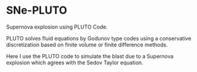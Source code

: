 # SNe-PLUTO
Supernova explosion using PLUTO Code.

PLUTO solves fluid equations by Godunov type codes using a conservative discretization based on finite volume or finite difference methods.

Here I use the PLUTO code to simulate the blast due to a Supernova explosion which agrees with the Sedov Taylor equation.
